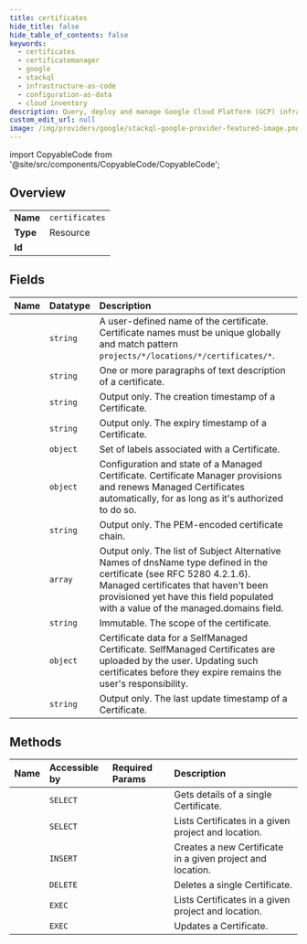 ```yaml
---
title: certificates
hide_title: false
hide_table_of_contents: false
keywords:
  - certificates
  - certificatemanager
  - google    
  - stackql
  - infrastructure-as-code
  - configuration-as-data
  - cloud inventory
description: Query, deploy and manage Google Cloud Platform (GCP) infrastructure and resources using SQL
custom_edit_url: null
image: /img/providers/google/stackql-google-provider-featured-image.png
---
```


import CopyableCode from '@site/src/components/CopyableCode/CopyableCode';




## Overview
<table><tbody>
<tr><td><b>Name</b></td><td><code>certificates</code></td></tr>
<tr><td><b>Type</b></td><td>Resource</td></tr>
<tr><td><b>Id</b></td><td><CopyableCode code="google.certificatemanager.certificates" /></td></tr>
</tbody></table>

## Fields
| Name | Datatype | Description |
|:-----|:---------|:------------|
| <CopyableCode code="name" /> | `string` | A user-defined name of the certificate. Certificate names must be unique globally and match pattern `projects/*/locations/*/certificates/*`. |
| <CopyableCode code="description" /> | `string` | One or more paragraphs of text description of a certificate. |
| <CopyableCode code="createTime" /> | `string` | Output only. The creation timestamp of a Certificate. |
| <CopyableCode code="expireTime" /> | `string` | Output only. The expiry timestamp of a Certificate. |
| <CopyableCode code="labels" /> | `object` | Set of labels associated with a Certificate. |
| <CopyableCode code="managed" /> | `object` | Configuration and state of a Managed Certificate. Certificate Manager provisions and renews Managed Certificates automatically, for as long as it's authorized to do so. |
| <CopyableCode code="pemCertificate" /> | `string` | Output only. The PEM-encoded certificate chain. |
| <CopyableCode code="sanDnsnames" /> | `array` | Output only. The list of Subject Alternative Names of dnsName type defined in the certificate (see RFC 5280 4.2.1.6). Managed certificates that haven't been provisioned yet have this field populated with a value of the managed.domains field. |
| <CopyableCode code="scope" /> | `string` | Immutable. The scope of the certificate. |
| <CopyableCode code="selfManaged" /> | `object` | Certificate data for a SelfManaged Certificate. SelfManaged Certificates are uploaded by the user. Updating such certificates before they expire remains the user's responsibility. |
| <CopyableCode code="updateTime" /> | `string` | Output only. The last update timestamp of a Certificate. |
## Methods
| Name | Accessible by | Required Params | Description |
|:-----|:--------------|:----------------|:------------|
| <CopyableCode code="get" /> | `SELECT` | <CopyableCode code="certificatesId, locationsId, projectsId" /> | Gets details of a single Certificate. |
| <CopyableCode code="list" /> | `SELECT` | <CopyableCode code="locationsId, projectsId" /> | Lists Certificates in a given project and location. |
| <CopyableCode code="create" /> | `INSERT` | <CopyableCode code="locationsId, projectsId" /> | Creates a new Certificate in a given project and location. |
| <CopyableCode code="delete" /> | `DELETE` | <CopyableCode code="certificatesId, locationsId, projectsId" /> | Deletes a single Certificate. |
| <CopyableCode code="_list" /> | `EXEC` | <CopyableCode code="locationsId, projectsId" /> | Lists Certificates in a given project and location. |
| <CopyableCode code="patch" /> | `EXEC` | <CopyableCode code="certificatesId, locationsId, projectsId" /> | Updates a Certificate. |
